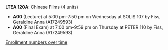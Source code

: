 **LTEA 120A**: Chinese Films (4 units)

- **A00** (Lecture) at 5:00 pm–7:50 pm on Wednesday at SOLIS 107 by Fiss, Geraldine Anna (A17249593)
- **A00** (Final Exam) at 7:00 pm–9:59 pm on Thursday at PETER 110 by Fiss, Geraldine Anna (A17249593)

[Enrollment numbers over time](./LTEA120A.tsv)
